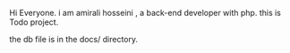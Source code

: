 Hi Everyone. i am amirali hosseini , a back-end developer with php. this is Todo project.

the db file is in the docs/ directory.
